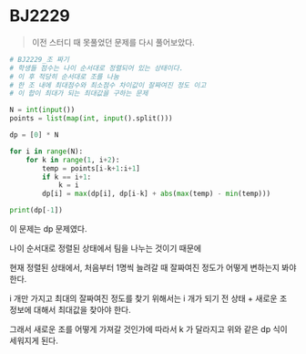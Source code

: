 # BJ2229

> 이전 스터디 때 못풀었던 문제를 다시 풀어보았다.

```python
# BJ2229_조 짜기
# 학생들 점수는 나이 순서대로 정렬되어 있는 상태이다.
# 이 후 적당히 순서대로 조를 나눔
# 한 조 내에 최대점수와 최소점수 차이값이 잘짜여진 정도 이고
# 이 합이 최대가 되는 최대값을 구하는 문제

N = int(input())
points = list(map(int, input().split()))

dp = [0] * N

for i in range(N):
    for k in range(1, i+2):
        temp = points[i-k+1:i+1]
        if k == i+1:
            k = i
        dp[i] = max(dp[i], dp[i-k] + abs(max(temp) - min(temp)))

print(dp[-1])
```

이 문제는 dp 문제였다.

나이 순서대로 정렬된 상태에서 팀을 나누는 것이기 때문에

현재 정렬된 상태에서, 처음부터 1명씩 늘려갈 때 잘짜여진 정도가 어떻게 변하는지 봐야한다.

i 개만 가지고 최대의 잘짜여진 정도를 찾기 위해서는 i 개가 되기 전 상태 + 새로운 조 정보에 대해서 최대값을 찾아야 한다.

그래서 새로운 조를 어떻게 가져갈 것인가에 따라서 k 가 달라지고 위와 같은 dp 식이 세워지게 된다.